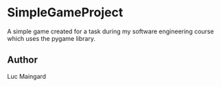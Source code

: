 # SimpleGameProject
A simple game created for a task during my software engineering course which uses the pygame library.

## Author
Luc Maingard
